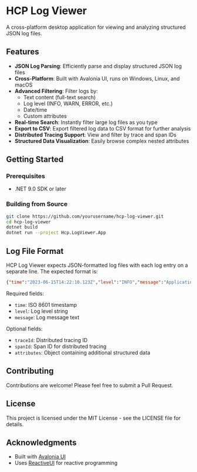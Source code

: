 # HCP Log Viewer

A cross-platform desktop application for viewing and analyzing structured JSON log files.

<!-- ![HCP Log Viewer](https://via.placeholder.com/800x450.png?text=HCP+Log+Viewer+Screenshot) -->

## Features

- **JSON Log Parsing**: Efficiently parse and display structured JSON log files
- **Cross-Platform**: Built with Avalonia UI, runs on Windows, Linux, and macOS
- **Advanced Filtering**: Filter logs by:
  - Text content (full-text search)
  - Log level (INFO, WARN, ERROR, etc.)
  - Date/time
  - Custom attributes
- **Real-time Search**: Instantly filter large log files as you type
- **Export to CSV**: Export filtered log data to CSV format for further analysis
- **Distributed Tracing Support**: View and filter by trace and span IDs
- **Structured Data Visualization**: Easily browse complex nested attributes

## Getting Started

### Prerequisites

- .NET 9.0 SDK or later

<!-- ### Installation

#### Windows

1. Download the latest release from the [Releases](https://github.com/behrouz-rad/hcp-log-viewer/releases) page
2. Run the installer or extract the zip file
3. Launch `Hcp.LogViewer.App.exe`

#### Linux

```bash
# Download the AppImage or use the tar.gz
chmod +x HcpLogViewer.AppImage
./HcpLogViewer.AppImage
```

#### macOS

1. Download the .dmg file from the [Releases](https://github.com/behrouz-rad/hcp-log-viewer/releases) page
2. Open the .dmg file and drag the application to your Applications folder
3. Launch HCP Log Viewer from your Applications -->

### Building from Source

```bash
git clone https://github.com/yourusername/hcp-log-viewer.git
cd hcp-log-viewer
dotnet build
dotnet run --project Hcp.LogViewer.App
```

## Log File Format

HCP Log Viewer expects JSON-formatted log files with each log entry on a separate line. The expected format is:

```json
{"time":"2023-06-15T14:22:10.123Z","level":"INFO","message":"Application started","traceId":"abc123","spanId":"span456","attributes":{"userId":"user123","action":"login"}}
```

Required fields:
- `time`: ISO 8601 timestamp
- `level`: Log level string
- `message`: Log message text

Optional fields:
- `traceId`: Distributed tracing ID
- `spanId`: Span ID for distributed tracing
- `attributes`: Object containing additional structured data

## Contributing

Contributions are welcome! Please feel free to submit a Pull Request.

## License

This project is licensed under the MIT License - see the LICENSE file for details.

## Acknowledgments

- Built with [Avalonia UI](https://avaloniaui.net/)
- Uses [ReactiveUI](https://www.reactiveui.net/) for reactive programming
